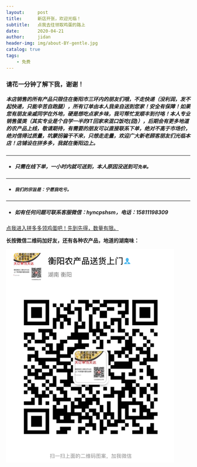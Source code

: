 ```yaml
---
layout:     post
title:      新店开张，欢迎光临！
subtitle:   点我去往领取鸡蛋的路上
date:       2020-04-21
author:     jidan
header-img: img/about-BY-gentle.jpg
catalog: true
tags:
    - 免费
---
```

### 请花一分钟了解下我，谢谢！

#####   本店销售的所有产品只限住在衡阳市三环内的朋友们哦，不走快递（没利润，发不起快递，只能辛苦自跑腿），所有订单由本人我亲自送到您家！安全有保障！如果您有朋友亲戚同学在外地，硬是想吃点家乡味，我可帮忙发顺丰到付咯！本人专业销售蛋类（其实专业是个自学一半的IT回家来混口饭吃(囧)），后期会有更多地道的农产品上线，敬请期待，有需要的朋友可以直接联系下单，绝对不高于市场价，绝对信得过质量，坑蒙拐骗干不来，只想走走量，欢迎广大新老顾客朋友们光临本店！店铺设在拼多多，我就在衡阳边上。
---
* ##### 只需在线下单，一小时内就可送到，本人原因没送到可`免单`。
---
* ##### `我们的宗旨是：宁愿我吃亏。`
---
* ##### 如有任何问题可联系客服微信：hyncpshsm，电话：15811198309

[点我进入拼多多领鸡蛋吧！先到先得，数量有限。](https://mobile.yangkeduo.com/goods.html?_wv=41729&_wvx=10&goods_id=101523545663&page_from=0&share_uin=2VKF65ARD45NOUPSNG752YHELY_GEXDA&refer_share_id=s2g7km4hl1t79c4bnb7pwjasl1ujynqv&refer_share_uid=4270167021&refer_share_channel=qq#pushState)  

**长按微信二维码加好友，还有各种农产品，地道的湖南味：**

![](/img/wxmp.png)
